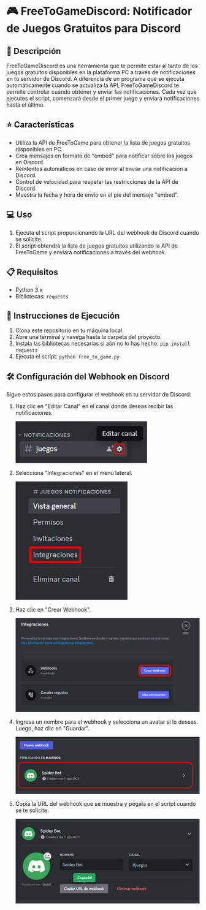 # 🎮 FreeToGameDiscord: Notificador de Juegos Gratuitos para Discord

## 📄 Descripción

FreeToGameDiscord es una herramienta que te permite estar al tanto de los juegos gratuitos disponibles en la plataforma PC a través de notificaciones en tu servidor de Discord. A diferencia de un programa que se ejecuta automáticamente cuando se actualiza la API, FreeToGameDiscord te permite controlar cuándo obtener y enviar las notificaciones. Cada vez que ejecutes el script, comenzará desde el primer juego y enviará notificaciones hasta el último.


## ⭐ Características

- Utiliza la API de FreeToGame para obtener la lista de juegos gratuitos disponibles en PC.
- Crea mensajes en formato de "embed" para notificar sobre los juegos en Discord.
- Reintentos automáticos en caso de error al enviar una notificación a Discord.
- Control de velocidad para respetar las restricciones de la API de Discord.
- Muestra la fecha y hora de envío en el pie del mensaje "embed".

## 💻 Uso

1. Ejecuta el script proporcionando la URL del webhook de Discord cuando se solicite.
2. El script obtendrá la lista de juegos gratuitos utilizando la API de FreeToGame y enviará notificaciones a través del webhook.

## 📋 Requisitos

- Python 3.x
- Bibliotecas: `requests`

## 🚀 Instrucciones de Ejecución

1. Clona este repositorio en tu máquina local.
2. Abre una terminal y navega hasta la carpeta del proyecto.
3. Instala las bibliotecas necesarias si aún no lo has hecho: `pip install requests`
4. Ejecuta el script: `python free_to_game.py`

## 🛠️ Configuración del Webhook en Discord

Sigue estos pasos para configurar el webhook en tu servidor de Discord:

1. Haz clic en "Editar Canal" en el canal donde deseas recibir las notificaciones.

   ![Paso 1](https://raw.githubusercontent.com/cerotre/FreeToGameDiscord/main/img/1.jpg)

2. Selecciona "Integraciones" en el menú lateral.

   ![Paso 2](https://raw.githubusercontent.com/cerotre/FreeToGameDiscord/main/img/2.jpg)

3. Haz clic en "Crear Webhook".

   ![Paso 3](https://raw.githubusercontent.com/cerotre/FreeToGameDiscord/main/img/3.jpg)

4. Ingresa un nombre para el webhook y selecciona un avatar si lo deseas. Luego, haz clic en "Guardar".

   ![Paso 4](https://raw.githubusercontent.com/cerotre/FreeToGameDiscord/main/img/4.jpg)

5. Copia la URL del webhook que se muestra y pégala en el script cuando se te solicite.

   ![Paso 5](https://raw.githubusercontent.com/cerotre/FreeToGameDiscord/main/img/5.jpg)
